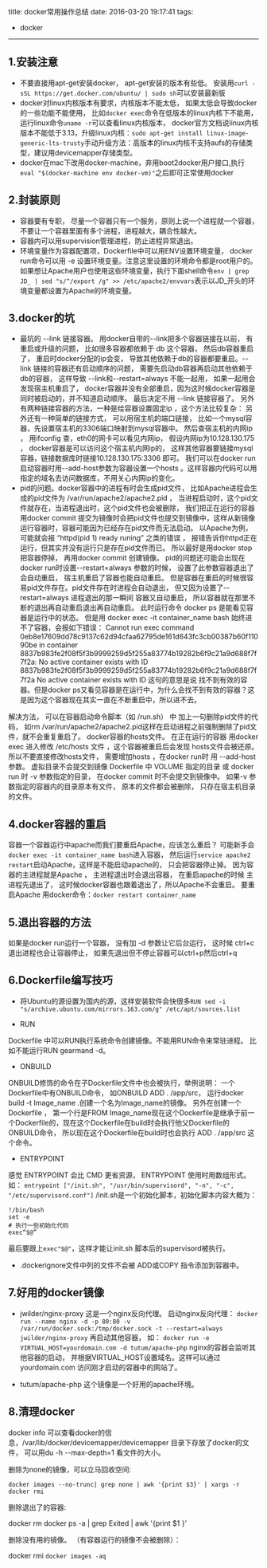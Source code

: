 title: docker常用操作总结
date: 2016-03-20 19:17:41
tags:
- docker
---

## 1.安装注意

* 不要直接用apt-get安装docker， apt-get安装的版本有些低。 安装用`curl -sSL https://get.docker.com/ubuntu/ | sudo sh`可以安装最新版
* docker对linux内核版本有要求，内核版本不能太低， 如果太低会导致docker的一些功能不能使用， 比如`docker exec`命令在低版本的linux内核下不能用， 运行linux命令`uname -r`可以查看linux内核版本， docker官方文档说linux内核版本不能低于3.13，升级linux内核：`sudo apt-get install linux-image-generic-lts-trusty`手动升级方法：高版本的linux内核不支持aufs的存储类型，建议用devicemapper存储类型。 
* docker在mac下改用docker-machine，弃用boot2docker用户接口,执行`eval "$(docker-machine env docker-vm)"`之后即可正常使用docker

## 2.封装原则

* 容器要有专职， 尽量一个容器只有一个服务，原则上说一个进程就一个容器，不要让一个容器里面有多个进程，进程越大，耦合性越大。
* 容器内可以用supervision管理进程，防止进程异常退出。
* 环境变量作为容器配置项，Dockerfile中可以用ENV设置环境变量， docker run命令可以用 -e 设置环境变量。注意这里设置的环境命令都是root用户的。如果想让Apache用户也使用这些环境变量，执行下面shell命令`env | grep JD_ | sed "s/^/export /g" >> /etc/apache2/envvars`表示以JD_开头的环境变量都设置为Apache的环境变量。

## 3.docker的坑

* 最坑的 --link 链接容器。 用docker自带的--link把多个容器链接在以前， 有重启或升级的问题， 比如很多容器都依赖于 db 这个容器， 然后db容器重启了， 重启时docker分配的ip会变， 导致其他依赖于db的容器都要重启。--link 链接的容器还有启动顺序的问题， 需要先启动db容器再启动其他依赖于db的容器， 这样导致 --link和--restart=always 不能一起用， 如果一起用会发现宿主机重启了， docker容器并没有全部重启，因为这时候docker容器是同时被启动的，并不知道启动顺序。 最后决定不用 --link 链接容器了。 另外有两种链接容器的方法，一种是给容器设置固定ip ，这个方法比较复杂： 另外还有一种简单的链接方式， 可以用宿主机的端口链接， 比如一个mysql容器，先设置宿主机的3306端口映射到mysql容器中。 然后查宿主机的内网ip ， 用ifconfig 查，eth0的网卡可以看见内网ip， 假设内网ip为10.128.130.175 ， docker容器是可以访问这个宿主机内网ip的， 这样其他容器要链接mysql容器，链接数据库时链接10.128.130.175:3306 即可。 我们可以在docker run启动容器时用--add-host参数为容器设置一个hosts 。这样容器内代码可以用指定的域名去访问数据库，不用关心内网ip的变化。
* pid的问题。docker容器中的进程有时会生成pid文件， 比如Apache进程会生成的pid文件为 /var/run/apache2/apache2.pid ， 当进程启动时，这个pid文件就存在，当进程退出时，这个pid文件也会被删除， 我们把正在运行的容器用docker commit 提交为镜像时会把pid文件也提交到镜像中，这样从新镜像运行容器时，容器可能因为已经存在pid文件而无法启动。 以Apache为例，可能就会报 “httpd(pid 1) ready runing” 之类的错误 ， 报错告诉你httpd正在运行，但其实并没有运行只是存在pid文件而已。 所以最好是用docker stop 把容器停掉， 再用docker commit 创建镜像。
pid的问题还可能会出现在docker run时设置--restart=always 参数的时候， 设置了此参数容器退出了会自动重启， 宿主机重启了容器也能自动重启。 但是容器在重启的时候很容易pid文件存在。pid文件存在时进程会自动退出， 但又因为设置了--restart=always 进程退出的那一瞬间 容器又自动重启， 所以容器就在那里不断的退出再自动重启退出再自动重启。 此时运行命令 docker ps 是能看见容器是运行中的状态。 但是用 docker exec -it container_name bash 始终进不了容器，会报如下错误：
Cannot run exec command 0eb8e17609dd78c9137c62d94cfaa62795de161d643fc3cb00387b60f11090be in container 8837b983fe2f08f5f3b9999259d5f255a83774b19282b6f9c21a9d688f7f7f2a: No active container exists with ID 8837b983fe2f08f5f3b9999259d5f255a83774b19282b6f9c21a9d688f7f7f2a
No active container exists with ID 这句的意思是说 找不到有效的容器。但是docker ps又看见容器是在运行中，为什么会找不到有效的容器？这是因为这个容器现在其实一直在不断重启中，所以进不去。

解决方法， 可以在容器启动命令脚本（如 /run.sh） 中 加上一句删除pid文件的代码， 如rm /var/run/apache2/apache2.pid这样在启动进程之前强制删除了pid文件，就不会重复重启了。
docker容器的hosts文件。
在正在运行的容器 用docker exec 进入修改 /etc/hosts 文件 ，这个容器被重启后会发现 hosts文件会被还原。 所以不要直接修改hosts文件， 需要增加hosts ，在docker run时 用 --add-host 参数。
虚拟目录不会提交到镜像
Dockerfile 中 VOLUME 指定的目录 或 docker run 时 -v 参数指定的目录， 在docker commit 时不会提交到镜像中。 如果-v 参数指定的容器内的目录原本有文件， 原本的文件都会被删除， 只存在宿主机目录的文件。

## 4.docker容器的重启

容器一个容器运行中apache而我们要重启Apache，应该怎么重启？ 可能新手会`docker exec -it container_name bash`进入容器， 然后运行`service apache2 restart`启动Apache，这样是不能启动apache的， 只会把容器停止掉。 因为容器的主进程就是Apache ， 主进程退出时会退出容器， 在重启apache的时候 主进程先退出了， 这时候docker容器也跟着退出了，所以Apache不会重启。 要重启Apache 用docker命令：`docker restart container_name`

## 5.退出容器的方法

如果是docker run运行一个容器， 没有加 -d 参数让它后台运行， 这时候 ctrl+c 退出进程也会让容器停止， 如果先退出但不停止容器可以ctrl+p然后ctrl+q

## 6.Dockerfile编写技巧

* 将Ubuntu的源设置为国内的源，这样安装软件会快很多`RUN sed -i "s/archive.ubuntu.com/mirrors.163.com/g" /etc/apt/sources.list`

* RUN

Dockerfile 中可以RUN执行系统命令创建镜像。不能用RUN命令来常驻进程。 比如不能运行RUN gearmand -d。

* ONBUILD

ONBUILD修饰的命令在子Dockerfile文件中也会被执行，举例说明：
一个Dockerfile中有ONBUILD命令， 如ONBUILD ADD . /app/src， 运行docker build -t Image_name .创建一个名为Image_name的镜像。 另外在创建一个Dockerfile ， 第一个行是FROM Image_name现在这个Dockerfile是继承于前一个Dockerfile的，现在这个Dockerfile在build时会执行他父Dockerfile的ONBUILD命令， 所以现在这个Dockerfile在build时也会执行 ADD . /app/src 这个命令。

* ENTRYPOINT

感觉 ENTRYPOINT 会比 CMD 更省资源， ENTRYPOINT 使用时用数组形式。如：
`entrypoint ["/init.sh", "/usr/bin/supervisord", "-n", "-c", "/etc/supervisord.conf"]`
/init.sh是一个初始化脚本，初始化脚本内容大概为：

```
!/bin/bash
set -e
# 执行一些初始化代码
exec“$@”
```

最后要跟上`exec"$@"`，这样才能让init.sh 脚本后的supervisord被执行。

* .dockerignore文件中列的文件不会被 ADD或COPY 指令添加到容器中。

## 7.好用的docker镜像

* jwilder/nginx-proxy 这是一个nginx反向代理。
启动nginx反向代理：
`docker run --name nginx -d -p 80:80 -v /var/run/docker.sock:/tmp/docker.sock -t --restart=always jwilder/nginx-proxy`
再启动其他容器， 如：
`docker run -e VIRTUAL_HOST=yourdomain.com -d tutum/apache-php`
nginx的容器会监听其他容器的启动， 并根据VIRTUAL_HOST设置域名。这样可以通过 yourdomain.com 访问刚才启动的容器中的网站了。

* tutum/apache-php 这个镜像是一个好用的apache环境。

## 8.清理docker

docker info 可以查看docker的信息，/var/lib/docker/devicemapper/devicemapper 目录下存放了docker的文件， 可以用du -h --max-depth=1 看文件的大小。

删除为none的镜像，可以立马回收空间:

`docker images --no-trunc| grep none | awk '{print $3}' | xargs -r docker rmi`

删除退出了的容器:

docker rm docker ps -a | grep Exited | awk '{print $1 }’

删除没有用的镜像。 （有容器运行的镜像不会被删除）：

docker rmi `docker images -aq`
